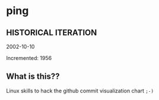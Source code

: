 # ping

## HISTORICAL ITERATION
2002-10-10

Incremented: 1956

## What is this?? 
Linux skills to hack the github commit visualization chart `;-)`
